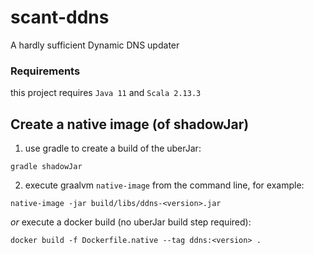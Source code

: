 # scant-ddns
A hardly sufficient Dynamic DNS updater

### Requirements
this project requires `Java 11` and `Scala 2.13.3`

## Create a native image (of shadowJar)
1. use gradle to create a build of the uberJar:
```
gradle shadowJar
```
2. execute graalvm `native-image` from the command line, for example:
```
native-image -jar build/libs/ddns-<version>.jar
```
*or*
execute a docker build (no uberJar build step required):
```
docker build -f Dockerfile.native --tag ddns:<version> .
```
